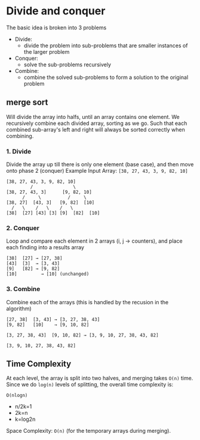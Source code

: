 # Divide and conquer
The basic idea is broken into 3 problems
- Divide: 
  - divide the problem into sub-problems that are smaller instances of the larger problem
- Conquer:
  - solve the sub-problems recursively
- Combine:
  - combine the solved sub-problems to form a solution to the original problem

## merge sort
Will divide the array into halfs, until an array contains one element. We recursively combine each divided array, sorting as we go. Such that each combined sub-array's left and right will always be sorted correctly when combining.

### 1. Divide
Divide the array up till there is only one element (base case), and then move onto phase 2 (conquer)
Example Input Array:
`[38, 27, 43, 3, 9, 82, 10]`
```less
[38, 27, 43, 3, 9, 82, 10]
         /               \
[38, 27, 43, 3]      [9, 82, 10]
      /     \          /     \
[38, 27]  [43, 3]   [9, 82]  [10]
  /   \    /   \    /   \
[38]  [27] [43] [3] [9]  [82]  [10]
 ```

 ### 2. Conquer
 Loop and compare each element in 2 arrays (i, j -> counters), and place each finding into a results array 
 ```less
[38]  [27] → [27, 38]
[43]  [3]  → [3, 43]
[9]   [82] → [9, 82]
[10]         → [10] (unchanged)
 ```

### 3. Combine
Combine each of the arrays (this is handled by the recusion in the algorithm)
```less
[27, 38]  [3, 43] → [3, 27, 38, 43]
[9, 82]   [10]    → [9, 10, 82]
```

```less
[3, 27, 38, 43]  [9, 10, 82] → [3, 9, 10, 27, 38, 43, 82]
```

```less
[3, 9, 10, 27, 38, 43, 82]
```

## Time Complexity
At each level, the array is split into two halves, and merging takes `O(n)` time.
Since we do `log(n)` levels of splitting, the overall time complexity is:

`O(nlogn)`

- n/2k=1
- 2k=n
- k=log⁡2n

Space Complexity: `O(n)` (for the temporary arrays during merging).